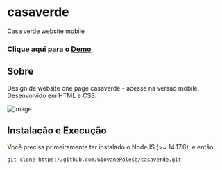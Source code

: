# casaverde
Casa verde website mobile

### Clique aqui para o [Demo](https://giovanepolese.github.io/casaverde/)

## Sobre
Design de website one page casaverde - acesse na versão mobile.
Desenvolvido em HTML e CSS.

![image](https://user-images.githubusercontent.com/19764977/152217103-f4fe7de8-1f29-4676-89df-4f059a535b2f.png)

## Instalação e Execução
Você precisa primeiramente ter instalado o NodeJS (>= 14.17.6), e então:

```sh
git clone https://github.com/GiovanePolese/casaverde.git
```
